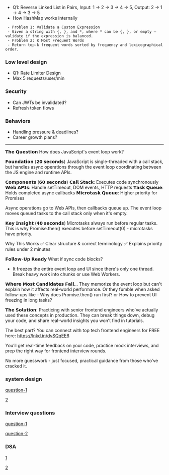  - Q1: Reverse Linked List in Pairs, Input: 1 → 2 → 3 → 4 → 5, Output: 2 → 1 → 4 → 3 → 5
 - How HashMap works internally

```
 - Problem 1: Validate a Custom Expression
 - Given a string with {, }, and *, where * can be {, }, or empty — validate if the expression is balanced.
 - Problem 2: K Most Frequent Words
 - Return top-k frequent words sorted by frequency and lexicographical order.
```



### Low level design
 - Q1: Rate Limiter Design
 - Max 5 requests/user/min

### Security
 - Can JWTs be invalidated?
 - Refresh token flows


### Behaviors
 - Handling pressure & deadlines?
 - Career growth plans?


----

𝗧𝗵𝗲 𝗤𝘂𝗲𝘀𝘁𝗶𝗼𝗻
How does JavaScript's event loop work?

𝗙𝗼𝘂𝗻𝗱𝗮𝘁𝗶𝗼𝗻 (𝟮𝟬 𝘀𝗲𝗰𝗼𝗻𝗱𝘀)
JavaScript is single-threaded with a call stack, but handles async operations through the event loop coordinating between the JS engine and runtime APIs.

𝗖𝗼𝗺𝗽𝗼𝗻𝗲𝗻𝘁𝘀 (𝟲𝟬 𝘀𝗲𝗰𝗼𝗻𝗱𝘀)
𝗖𝗮𝗹𝗹 𝗦𝘁𝗮𝗰𝗸: Executes code synchronously
𝗪𝗲𝗯 𝗔𝗣𝗜𝘀: Handle setTimeout, DOM events, HTTP requests
𝗧𝗮𝘀𝗸 𝗤𝘂𝗲𝘂𝗲: Holds completed async callbacks
𝗠𝗶𝗰𝗿𝗼𝘁𝗮𝘀𝗸 𝗤𝘂𝗲𝘂𝗲: Higher priority for Promises

Async operations go to Web APIs, then callbacks queue up. The event loop moves queued tasks to the call stack only when it's empty.

𝗞𝗲𝘆 𝗜𝗻𝘀𝗶𝗴𝗵𝘁 (𝟰𝟬 𝘀𝗲𝗰𝗼𝗻𝗱𝘀)
Microtasks always run before regular tasks. This is why Promise.then() executes before setTimeout(0) - microtasks have priority.

Why This Works
✅ Clear structure & correct terminology
✅ Explains priority rules under 2 minutes

𝗙𝗼𝗹𝗹𝗼𝘄-𝗨𝗽 𝗥𝗲𝗮𝗱𝘆
What if sync code blocks?
- It freezes the entire event loop and UI since there's only one thread. Break heavy work into chunks or use Web Workers.

𝗪𝗵𝗲𝗿𝗲 𝗠𝗼𝘀𝘁 𝗖𝗮𝗻𝗱𝗶𝗱𝗮𝘁𝗲𝘀 𝗙𝗮𝗶𝗹…
They memorize the event loop but can't explain how it affects real-world performance.
Or they fumble when asked follow-ups like - Why does Promise.then() run first? or How to prevent UI freezing in long tasks?

𝗧𝗵𝗲 𝗦𝗼𝗹𝘂𝘁𝗶𝗼𝗻: Practicing with senior frontend engineers who've actually used these concepts in production. They can break things down, debug your code, and share real-world insights you won’t find in tutorials.

The best part? You can connect with top tech frontend engineers for FREE here: https://lnkd.in/dvSQqEE6

You’ll get real-time feedback on your code, practice mock interviews, and prep the right way for frontend interview rounds.

No more guesswork - just focused, practical guidance from those who’ve cracked it.


### system design
[question-1](https://www.linkedin.com/posts/anmol-agarwal-674a21166_postgres-faang-activity-7360522407016611841-zLAT?utm_source=share&utm_medium=member_desktop&rcm=ACoAACQK9yIBr3SwAQ3lkkYP37YO-IR1Izh74J4)

[2](https://www.linkedin.com/posts/rajatgajbhiye_trust-me-system-design-is-not-hard-if-activity-7360672080381603840-JauV?utm_source=share&utm_medium=member_desktop&rcm=ACoAACQK9yIBr3SwAQ3lkkYP37YO-IR1Izh74J4)


### Interview questions

[question-1](https://www.linkedin.com/posts/karansingla007_reactjs-javascript-webdevelopment-activity-7360515587078275072-DTJc?utm_source=share&utm_medium=member_desktop&rcm=ACoAACQK9yIBr3SwAQ3lkkYP37YO-IR1Izh74J4)

[question-2](https://www.linkedin.com/posts/scortier_google-interviews-jobs-activity-7359959055622172672-ZFyd?utm_source=share&utm_medium=member_desktop&rcm=ACoAACQK9yIBr3SwAQ3lkkYP37YO-IR1Izh74J4)

### DSA
[1](https://www.linkedin.com/posts/palaksharma2312_most-frequently-asked-dsa-questions-in-maang-ugcPost-7358889218414141440-e25b?utm_source=share&utm_medium=member_desktop&rcm=ACoAACQK9yIBr3SwAQ3lkkYP37YO-IR1Izh74J4)

[2](https://www.linkedin.com/posts/neha-jain-279b80118_%F0%9D%97%97%F0%9D%97%A6%F0%9D%97%94-%F0%9D%97%B6%F0%9D%98%80%F0%9D%97%BB%F0%9D%98%81-%F0%9D%97%AE%F0%9D%97%AF%F0%9D%97%BC%F0%9D%98%82%F0%9D%98%81-%F0%9D%98%80%F0%9D%97%BC%F0%9D%97%B9%F0%9D%98%83%F0%9D%97%B6%F0%9D%97%BB-activity-7360511073730379776-UAtl?utm_source=share&utm_medium=member_desktop&rcm=ACoAACQK9yIBr3SwAQ3lkkYP37YO-IR1Izh74J4)